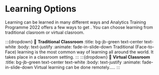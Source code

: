 # Learning Options

Learning can be learned in many different ways and Analytics Training Programme 2022 offers a few ways to get . You can choose learning from traditional clasroom or virtual clasroom. 

:::{dropdown} 📌 **Traditional Classroom**
:title: bg-jb-green text-center text-white
:body: text-justify
:animate: fade-in-slide-down
Traditional (Face-to-Face) learning is the most common way of  learning all around the world. It takes place in a classroom setting. 
:::
:::{dropdown} 📌 **Virtual Classroom**
:title: bg-jb-green text-center text-white
:body: text-justify
:animate: fade-in-slide-down
Virtual learning can be done remotely.....
:::
